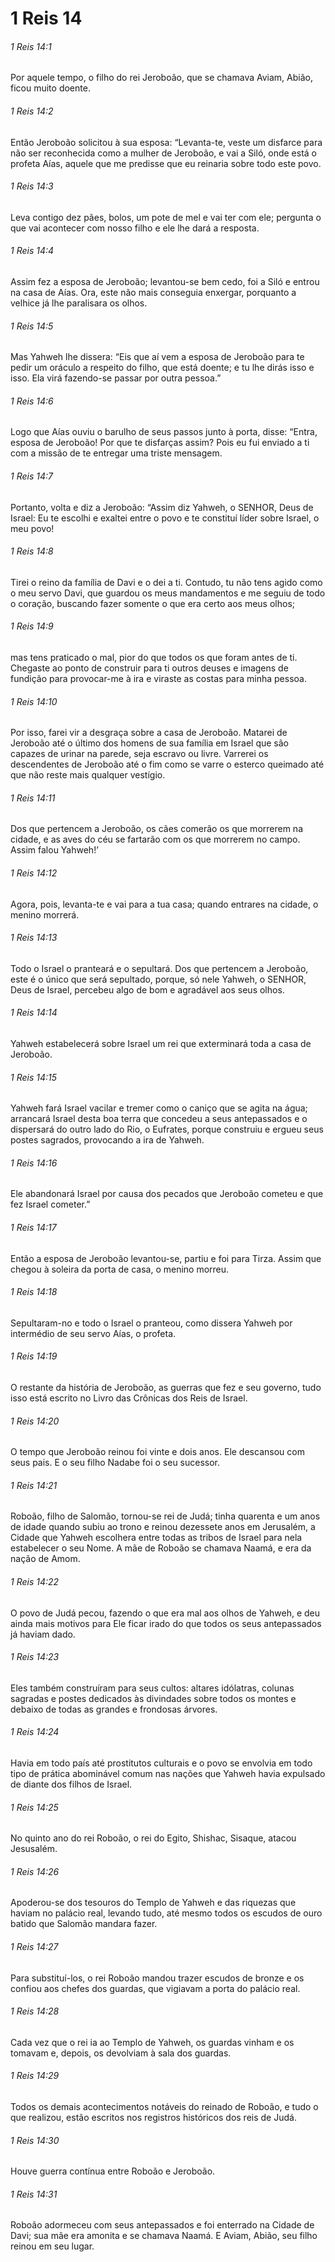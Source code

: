 # 1 Reis 14

###### 1 Reis 14:1

Por aquele tempo, o filho do rei Jeroboão, que se chamava Aviam, Abião, ficou muito doente.

###### 1 Reis 14:2

Então Jeroboão solicitou à sua esposa: “Levanta-te, veste um disfarce para não ser reconhecida como a mulher de Jeroboão, e vai a Siló, onde está o profeta Aías, aquele que me predisse que eu reinaria sobre todo este povo.

###### 1 Reis 14:3

Leva contigo dez pães, bolos, um pote de mel e vai ter com ele; pergunta o que vai acontecer com nosso filho e ele lhe dará a resposta.

###### 1 Reis 14:4

Assim fez a esposa de Jeroboão; levantou-se bem cedo, foi a Siló e entrou na casa de Aías. Ora, este não mais conseguia enxergar, porquanto a velhice já lhe paralisara os olhos.

###### 1 Reis 14:5

Mas Yahweh lhe dissera: “Eis que aí vem a esposa de Jeroboão para te pedir um oráculo a respeito do filho, que está doente; e tu lhe dirás isso e isso. Ela virá fazendo-se passar por outra pessoa.”

###### 1 Reis 14:6

Logo que Aías ouviu o barulho de seus passos junto à porta, disse: “Entra, esposa de Jeroboão! Por que te disfarças assim? Pois eu fui enviado a ti com a missão de te entregar uma triste mensagem.

###### 1 Reis 14:7

Portanto, volta e diz a Jeroboão: “Assim diz Yahweh, o SENHOR, Deus de Israel: Eu te escolhi e exaltei entre o povo e te constituí líder sobre Israel, o meu povo!

###### 1 Reis 14:8

Tirei o reino da família de Davi e o dei a ti. Contudo, tu não tens agido como o meu servo Davi, que guardou os meus mandamentos e me seguiu de todo o coração, buscando fazer somente o que era certo aos meus olhos;

###### 1 Reis 14:9

mas tens praticado o mal, pior do que todos os que foram antes de ti. Chegaste ao ponto de construir para ti outros deuses e imagens de fundição para provocar-me à ira e viraste as costas para minha pessoa.

###### 1 Reis 14:10

Por isso, farei vir a desgraça sobre a casa de Jeroboão. Matarei de Jeroboão até o último dos homens de sua família em Israel que são capazes de urinar na parede, seja escravo ou livre. Varrerei os descendentes de Jeroboão até o fim como se varre o esterco queimado até que não reste mais qualquer vestígio.

###### 1 Reis 14:11

Dos que pertencem a Jeroboão, os cães comerão os que morrerem na cidade, e as aves do céu se fartarão com os que morrerem no campo. Assim falou Yahweh!’

###### 1 Reis 14:12

Agora, pois, levanta-te e vai para a tua casa; quando entrares na cidade, o menino morrerá.

###### 1 Reis 14:13

Todo o Israel o pranteará e o sepultará. Dos que pertencem a Jeroboão, este é o único que será sepultado, porque, só nele Yahweh, o SENHOR, Deus de Israel, percebeu algo de bom e agradável aos seus olhos.

###### 1 Reis 14:14

Yahweh estabelecerá sobre Israel um rei que exterminará toda a casa de Jeroboão.

###### 1 Reis 14:15

Yahweh fará Israel vacilar e tremer como o caniço que se agita na água; arrancará Israel desta boa terra que concedeu a seus antepassados e o dispersará do outro lado do Rio, o Eufrates, porque construiu e ergueu seus postes sagrados, provocando a ira de Yahweh.

###### 1 Reis 14:16

Ele abandonará Israel por causa dos pecados que Jeroboão cometeu e que fez Israel cometer.”

###### 1 Reis 14:17

Então a esposa de Jeroboão levantou-se, partiu e foi para Tirza. Assim que chegou à soleira da porta de casa, o menino morreu.

###### 1 Reis 14:18

Sepultaram-no e todo o Israel o pranteou, como dissera Yahweh por intermédio de seu servo Aías, o profeta.

###### 1 Reis 14:19

O restante da história de Jeroboão, as guerras que fez e seu governo, tudo isso está escrito no Livro das Crônicas dos Reis de Israel.

###### 1 Reis 14:20

O tempo que Jeroboão reinou foi vinte e dois anos. Ele descansou com seus pais. E o seu filho Nadabe foi o seu sucessor.

###### 1 Reis 14:21

Roboão, filho de Salomão, tornou-se rei de Judá; tinha quarenta e um anos de idade quando subiu ao trono e reinou dezessete anos em Jerusalém, a Cidade que Yahweh escolhera entre todas as tribos de Israel para nela estabelecer o seu Nome. A mãe de Roboão se chamava Naamá, e era da nação de Amom.

###### 1 Reis 14:22

O povo de Judá pecou, fazendo o que era mal aos olhos de Yahweh, e deu ainda mais motivos para Ele ficar irado do que todos os seus antepassados já haviam dado.

###### 1 Reis 14:23

Eles também construíram para seus cultos: altares idólatras, colunas sagradas e postes dedicados às divindades sobre todos os montes e debaixo de todas as grandes e frondosas árvores.

###### 1 Reis 14:24

Havia em todo país até prostitutos culturais e o povo se envolvia em todo tipo de prática abominável comum nas nações que Yahweh havia expulsado de diante dos filhos de Israel.

###### 1 Reis 14:25

No quinto ano do rei Roboão, o rei do Egito, Shishac, Sisaque, atacou Jesusalém.

###### 1 Reis 14:26

Apoderou-se dos tesouros do Templo de Yahweh e das riquezas que haviam no palácio real, levando tudo, até mesmo todos os escudos de ouro batido que Salomão mandara fazer.

###### 1 Reis 14:27

Para substituí-los, o rei Roboão mandou trazer escudos de bronze e os confiou aos chefes dos guardas, que vigiavam a porta do palácio real.

###### 1 Reis 14:28

Cada vez que o rei ia ao Templo de Yahweh, os guardas vinham e os tomavam e, depois, os devolviam à sala dos guardas.

###### 1 Reis 14:29

Todos os demais acontecimentos notáveis do reinado de Roboão, e tudo o que realizou, estão escritos nos registros históricos dos reis de Judá.

###### 1 Reis 14:30

Houve guerra contínua entre Roboão e Jeroboão.

###### 1 Reis 14:31

Roboão adormeceu com seus antepassados e foi enterrado na Cidade de Davi; sua mãe era amonita e se chamava Naamá. E Aviam, Abião, seu filho reinou em seu lugar.

